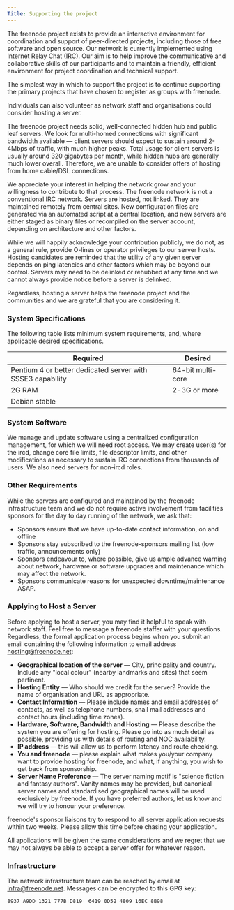 ```yaml
---
Title: Supporting the project
---
```

The freenode project exists to provide an interactive environment for coordination and support of peer-directed projects, including those of free software and open source. Our network is currently implemented using Internet Relay Chat (IRC). Our aim is to help improve the communicative and collaborative skills of our participants and to maintain a friendly, efficient environment for project coordination and technical support.

The simplest way in which to support the project is to continue supporting the primary projects that have chosen to register as groups with freenode. 

Individuals can also volunteer as network staff and organisations could consider hosting a server.

The freenode project needs solid, well-connected hidden hub and public leaf servers. We look for multi-homed connections with significant bandwidth available &mdash; client servers should expect to sustain around 2-4Mbps of traffic, with much higher peaks. Total usage for client servers is usually around 320 gigabytes per month, while hidden hubs are generally much lower overall. Therefore, we are unable to consider offers of hosting from home cable/DSL connections.

We appreciate your interest in helping the network grow and your willingness to contribute to that process. The freenode network is not a conventional IRC network. Servers are hosted, not linked. They are maintained remotely from central sites. New configuration files are generated via an automated script at a central location, and new servers are either staged as binary files or recompiled on the server account, depending on architecture and other factors.

While we will happily acknowledge your contribution publicly, we do not, as a general rule, provide O-lines or operator privileges to our server hosts. Hosting candidates are reminded that the utility of any given server depends on ping latencies and other factors which may be beyond our control. Servers may need to be delinked or rehubbed at any time and we cannot always provide notice before a server is delinked.

Regardless, hosting a server helps the freenode project and the communities and we are grateful that you are considering it.

### System Specifications

The following table lists minimum system requirements, and, where applicable desired specifications.

| Required | Desired |
| ---- | ---- |
| Pentium 4 or better dedicated server with SSSE3 capability | 64-bit multi-core |
| 2G RAM | 2-3G or more |
| Debian stable |  |


### System Software
We manage and update software using a centralized configuration management, for which we will need root access.  We may create user(s) for the ircd, change core file limits, file descriptor limits, and other modifications as necessary to sustain IRC connections from thousands of users.  We also need servers for non-ircd roles.

### Other Requirements
While the servers are configured and maintained by the freenode infrastructure team and we do not require active involvement from facilities sponsors for the day to day running of the network, we ask that:

* Sponsors ensure that we have up-to-date contact information, on and offline
* Sponsors stay subscribed to the freenode-sponsors mailing list (low traffic, announcements only)
* Sponsors endeavour to, where possible, give us ample advance warning about network, hardware or software upgrades and maintenance which may affect the network.
* Sponsors communicate reasons for unexpected downtime/maintenance ASAP.

### Applying to Host a Server
Before applying to host a server, you may find it helpful to speak with network staff. Feel free to message a freenode staffer with your questions. Regardless, the formal application process begins when you submit an email containing the following information to email address <hosting@freenode.net>:

* <b>Geographical location of the server</b> &mdash; City, principality and country. Include any "local colour" (nearby landmarks and sites) that seem pertinent.
* <b>Hosting Entity</b> &mdash; Who should we credit for the server? Provide the name of organisation and URL as appropriate.
* <b>Contact Information</b> &mdash; Please include names and email addresses of contacts, as well as telephone numbers, snail mail addresses and contact hours (including time zones).
* <b>Hardware, Software, Bandwidth and Hosting</b> &mdash; Please describe the system you are offering for hosting. Please go into as much detail as possible, providing us with details of routing and NOC availability.
* <b>IP address</b> &mdash; this will allow us to perform latency and route checking.
* <b>You and freenode</b> &mdash; please explain what makes you/your company want to provide hosting for freenode, and what, if anything, you wish to get back from sponsorship.
* <b>Server Name Preference</b> &mdash; The server naming motif is "science fiction and fantasy authors". Vanity names may be provided, but canonical server names and standardised geographical names will be used exclusively by freenode. If you have preferred authors, let us know and we will try to honour your preference.

freenode's sponsor liaisons try to respond to all server application requests within two weeks. Please allow this time before chasing your application.

All applications will be given the same considerations and we regret that we may not always be able to accept a server offer for whatever reason.

### Infrastructure
The network infrastructure team can be reached by email at <infra@freenode.net>. Messages can be encrypted to this GPG key:

    8937 A9DD 1321 777B D819  6419 0D52 4809 16EC 8B98
